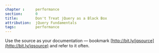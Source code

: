 ```yaml
---
chapter :     performance
section:      0
title:        Don't Treat jQuery as a Black Box
attribution:  jQuery Fundamentals
tags:         performance
---
```


Use the source as your documentation — bookmark
[http://bit.ly/jqsource](http://bit.ly/jqsource) and refer to it often.
